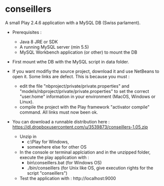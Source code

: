 # conseillers
A small Play 2.4.6 application with a MySQL DB (Swiss parlament). 

* Prerequisites :
  * Java 8 JRE or SDK
  * A running MySQL server (min 5.5)
  * MySQL Workbench application (or other) to mount the DB 

* First mount wthe DB with the MySQL script in data folder.
 
* If you want modifiy the source project, download it and use NetBeans to open it. Some links are defect. This is because you must :
  * edit the file "nbproject/private/private.properties" and "models/nbproject/private/private.properties" to set the correct "user.home" information in your environment (MacOS, Windows or Linux).
  * compile the project with the Play framework "activator compile" command. All links must now been ok.

* You can download a runnable distribution here :<br>
  https://dl.dropboxusercontent.com/u/3539873/conseillers-1.05.zip
  * Unzip in 
      * c:\Play for Windows,
      * somewhere else for other OS
  * In the console or terminal applciation and in the unzipped folder, execute the play application with :
      * bin\conseillers.bat (for Windows OS)
      * ./bin/conseillers (for Unix like OS, give execution rights for the script "conseillers")
  * Test the application with :
    http://localhost:9000
